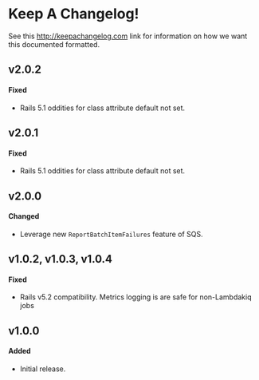 # Keep A Changelog!

See this http://keepachangelog.com link for information on how we want this documented formatted.

## v2.0.2

#### Fixed

- Rails 5.1 oddities for class attribute default not set.

## v2.0.1

#### Fixed

- Rails 5.1 oddities for class attribute default not set.

## v2.0.0

#### Changed

- Leverage new `ReportBatchItemFailures` feature of SQS.

## v1.0.2, v1.0.3, v1.0.4

#### Fixed

- Rails v5.2 compatibility. Metrics logging is are safe for non-Lambdakiq jobs

## v1.0.0

#### Added

- Initial release.
